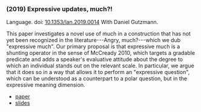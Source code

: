 ### (2019) Expressive updates, much?! ###

Language. doi: [10.1353/lan.2019.0014](https://doi.org/10.1353/lan.2019.0014) With Daniel Gutzmann.

This paper investigates a novel use of much in a construction that has not yet been recognized in the literature---Angry, much?---which we dub "expressive much". Our primary proposal is that expressive much is a shunting operator in the sense of McCready 2010, which targets a gradable predicate and adds a speaker's evaluative attitude about the degree to which an individual stands out on the relevant scale. In particular, we argue that it does so in a way that allows it to perform an "expressive question", which can be understood as a counterpart to a polar question, but in the expressive meaning dimension.

+ [paper](./resources/papers/much.pdf)
+ [slides](./resources/papers/much_slides.pdf)
